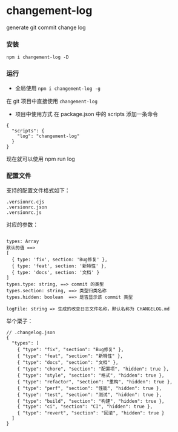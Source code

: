 # changement-log
generate  git commit change log

### 安装

`npm i changement-log -D`

### 运行

- 全局使用
`npm i changement-log -g`

在 git 项目中直接使用 `changement-log`

- 项目中使用方式
在 package.json 中的 scripts 添加一条命令

```
{
  "scripts": {
    "log": "changement-log"
  }
}
```

现在就可以使用 npm run log 

### 配置文件



支持的配置文件格式如下：

```
.versionrc.cjs
.versionrc.json
.versionrc.js
```

对应的参数：
```

types: Array 
默认的值 ==>
[
  { type: 'fix', section: 'Bug修复' },
  { type: 'feat', section: '新特性' },
  { type: 'docs', section: '文档' }
]
types.type: string, ==> commit 的类型
types.section: string, ==> 类型归类名称
types.hidden: boolean  ==> 是否显示该 commit 类型

logFile: string => 生成的改变日志文件名称，默认名称为 CHANGELOG.md

```

举个栗子：
```
// .changelog.json
{
  "types": [
    { "type": "fix", "section": "Bug修复" },
    { "type": "feat", "section": "新特性" },
    { "type": "docs", "section": "文档" },
    { "type": "chore", "section": "配置项", "hidden": true },
    { "type": "style", "section": "格式", "hidden": true },
    { "type": "refactor", "section": "重构", "hidden": true },
    { "type": "perf", "section": "性能", "hidden": true },
    { "type": "test", "section": "测试", "hidden": true },
    { "type": "build", "section": "构建", "hidden": true },
    { "type": "ci", "section": "CI", "hidden": true },
    { "type": "revert", "section": "回滚", "hidden": true }
  ]
}
```
